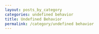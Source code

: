 ```yaml
---
layout: posts_by_category
categories: undefined behavior 
title: Undefined Behavior
permalink: /category/undefined behavior
---
```

